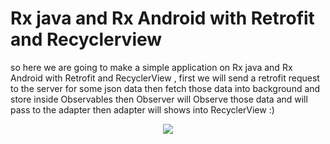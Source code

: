 # Rx java and Rx Android with Retrofit and Recyclerview

so here we are going to make a simple application on Rx java and Rx Android with Retrofit and RecyclerView , first we will send a retrofit request to the server for some json data then fetch those data into background and store inside Observables then Observer will Observe those data and will pass to the adapter then adapter will shows into RecyclerView :)

<p align="center">
<img src="/Users/jks/kotlin_projects/Rxjava/app/src/main/res/drawable/Screenshot 2020-08-06 at 11.46.40 AM.png"/>
</p>